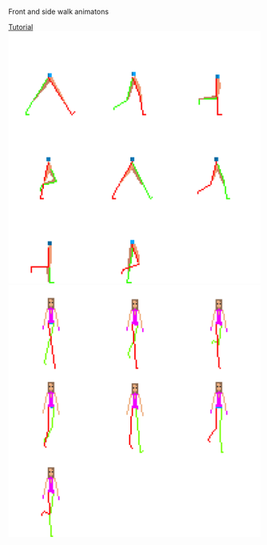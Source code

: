 Front and side walk animatons

[Tutorial](https://www.youtube.com/watch?v=Np0oAZyBd0k)
![](https://github.com/TutorialDoctor/Piskel-Art/blob/master/Anims/Walk/anim_walk_side.png?raw=true)
![](https://github.com/TutorialDoctor/Piskel-Art/blob/master/Anims/Walk/anim_walk_front.png?raw=true)
